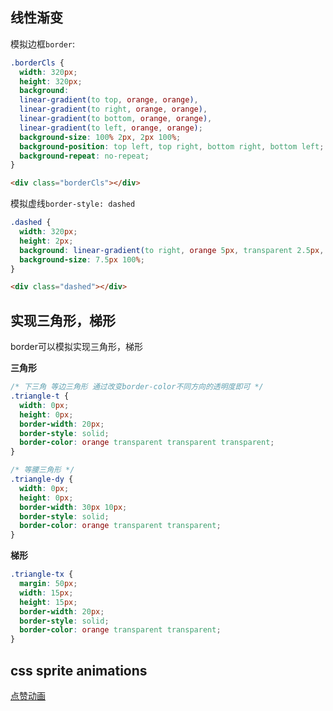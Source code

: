 ## 线性渐变

模拟边框`border`:

````css
.borderCls {
  width: 320px;
  height: 320px;
  background:
  linear-gradient(to top, orange, orange), 
  linear-gradient(to right, orange, orange),
  linear-gradient(to bottom, orange, orange),
  linear-gradient(to left, orange, orange);
  background-size: 100% 2px, 2px 100%;
  background-position: top left, top right, bottom right, bottom left;
  background-repeat: no-repeat;
}
````

```html
<div class="borderCls"></div>
```

模拟虚线`border-style: dashed`

```css
.dashed {
  width: 320px;
  height: 2px;
  background: linear-gradient(to right, orange 5px, transparent 2.5px, transparent);
  background-size: 7.5px 100%;
}
```

```html
<div class="dashed"></div>
```

## 实现三角形，梯形

border可以模拟实现三角形，梯形

**三角形**

```css
/* 下三角 等边三角形 通过改变border-color不同方向的透明度即可 */
.triangle-t {
  width: 0px;
  height: 0px;
  border-width: 20px;
  border-style: solid;
  border-color: orange transparent transparent transparent;
}

/* 等腰三角形 */
.triangle-dy {
  width: 0px;
  height: 0px;
  border-width: 30px 10px;
  border-style: solid;
  border-color: orange transparent transparent;
}
```

**梯形**

```css
.triangle-tx {
  margin: 50px;
  width: 15px;
  height: 15px;
  border-width: 20px;
  border-style: solid;
  border-color: orange transparent transparent;
}
```

## css sprite animations

[点赞动画](https://github.com/mianmalife/summPractice/blob/main/docs/source/twitter%E7%82%B9%E8%B5%9E%E5%8A%A8%E7%94%BB.html)


